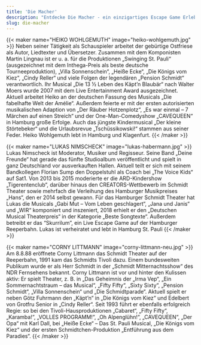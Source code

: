 ```yaml
---
title: 'Die Macher'
description: "Entdecke Die Macher - ein einzigartiges Escape Game Erlebnis in Hamburg St. Pauli. Buche jetzt dein Abenteuer im Skurrilum!"
slug: die-macher
---
```


{{< maker name="HEIKO WOHLGEMUTH" image="heiko-wohlgemuth.jpg" >}}
Neben seiner Tätigkeit als Schauspieler arbeitet der gebürtige Ostfriese als Autor, Liedtexter und Übersetzer. Zusammen mit dem Komponisten Martin Lingnau ist er u. a. für die Produktionen „Swinging St. Pauli“ (ausgezeichnet mit dem Inthega-Preis als beste deutsche Tourneeproduktion), „Villa Sonnenschein“, „Heiße Ecke“, „Die Königs vom Kiez“, „Cindy Reller“ und viele Folgen der legendären „Pension Schmidt“ verantwortlich. Ihr Musical „Die 13 ½ Leben des Käpt’n Blaubär“ nach Walter Moers wurde 2007 mit dem Live Entertainment Award ausgezeichnet. Aktuell arbeitet Heiko an der deutschen Fassung des Musicals „Die fabelhafte Welt der Amélie“. Außerdem feierte er mit der ersten autorisierten musikalischen Adaption von „Der Räuber Hotzenplotz“, „Es war einmal – 7 Märchen auf einen Streich“ und der One-Man-Comedyshow „CAVEQUEEN“ in Hamburg große Erfolge. Auch das jüngste Kindermusical „Der kleine Störtebeker“ und die Urlaubsrevue „Tschüssikowski!“ stammen aus seiner Feder. Heiko Wohlgemuth lebt in Hamburg und Klagenfurt.
{{< /maker >}}

{{< maker name="LUKAS NIMSCHECK" image="lukas-habermann.jpg" >}}
Lukas Nimscheck ist Moderator, Musiker und Regisseur. Seine Band „Deine Freunde“ hat gerade das fünfte Studioalbum veröffentlicht und spielt in ganz Deutschland vor ausverkauften Hallen. Aktuell teilt er sich mit seinem Bandkollegen Florian Sump den Doppelstuhl als Coach bei „The Voice Kids“ auf Sat1. Von 2013 bis 2015 moderierte er die ARD-Kindershow „Tigerentenclub“, darüber hinaus den CREATORS-Wettbewerb im Schmidt Theater sowie mehrfach die Verleihung des Hamburger Musikpreises „Hans“, den er 2014 selbst gewann. Für das Hamburger Schmidt Theater hat Lukas die Musicals „Gabi Mut – Vom Leben geschlagert“, „Jana und Janis“ und „WIR“ komponiert und inszeniert, 2018 erhielt er den „Deutschen Musical Theaterpreis“ in der Kategorie „Beste Songtexte“. Außerdem betreibt er das “Skurrilum”, ein Live Escape Game auf der Hamburger Reeperbahn. Lukas ist verheiratet und lebt in Hamburg St. Pauli
{{< /maker >}}

{{< maker name="CORNY LITTMANN" image="corny-littmann-neu.jpg" >}}
Am 8.8.88 eröffnete Corny Littmann das Schmidt Theater auf der Reeperbahn, 1991 kam das Schmidts Tivoli dazu. Einem bundesweiten Publikum wurde er als Herr Schmidt in der „Schmidt Mitternachtsshow“ des NDR Fernsehens bekannt. Corny Littmann ist vor und hinter den Kulissen aktiv: Er spielt Theater, z. B. in „Das Geheimnis der „Irma Vep“, „Ein Sommernachtstraum – das Musical“, „Fifty Fifty“, „Sixty Sixty“, „Pension Schmidt“, „Villa Sonnenschein“ und „Die Schmidtparade“. Aktuell spielt er neben Götz Fuhrmann den „Käpt’n“ in „Die Königs vom Kiez“ und Edelbert von Grotfru Senior in „Cindy Reller“. Seit 1993 führt er ebenfalls erfolgreich Regie: so bei den Tivoli-Hausproduktionen „Cabaret“, „Fifty Fifty“, „Karamba!“, „VOLLES PROGRAMM!“, „Oh Alpenglühn!“, „CAVEQUEEN“, „Der Opa“ mit Karl Dall, bei „Heiße Ecke“ – Das St. Pauli Musical, „Die Königs vom Kiez“ und der ersten Schmidtchen-Produktion „Entführung aus dem Paradies“.
{{< /maker >}}
